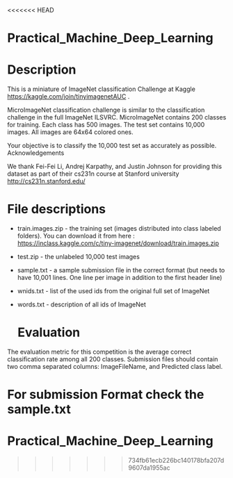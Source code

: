<<<<<<< HEAD
# Practical_Machine_Deep_Learning

   # Description #

This is a miniature of ImageNet classification Challenge at Kaggle https://kaggle.com/join/tinyimagenetAUC .

MicroImageNet classification challenge is similar to the classification challenge in the full ImageNet ILSVRC. MicroImageNet contains 200 classes for training. Each class has 500 images. The test set contains 10,000 images. All images are 64x64 colored ones.

Your objective is to classify the 10,000 test set as accurately as possible.
Acknowledgements

We thank Fei-Fei Li, Andrej Karpathy, and Justin Johnson for providing this dataset as part of their cs231n course at Stanford university http://cs231n.stanford.edu/

   # File descriptions #

 * train.images.zip - the training set (images distributed into class labeled folders). You can download it from here : https://inclass.kaggle.com/c/tiny-imagenet/download/train.images.zip
 * test.zip - the unlabeled 10,000 test images
 * sample.txt - a sample submission file in the correct format (but needs to have 10,001 lines. One line per image in addition to the first header line)
 * wnids.txt - list of the used ids from the original full set of ImageNet
 * words.txt - description of all ids of ImageNet




   # Evaluation #

  The evaluation metric for this competition is the average correct classification rate among all 200 classes. Submission files should contain two comma separated columns: ImageFileName, and Predicted class label.

  For submission Format check the sample.txt
=======
# Practical_Machine_Deep_Learning
>>>>>>> 734fb61ecb226bc140178bfa207d9607da1955ac
